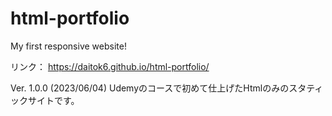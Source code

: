 # html-portfolio
My first responsive website!

リンク：
https://daitok6.github.io/html-portfolio/

Ver. 1.0.0 (2023/06/04)
Udemyのコースで初めて仕上げたHtmlのみのスタティックサイトです。
